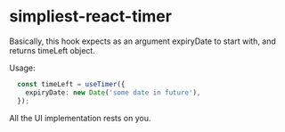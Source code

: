 # simpliest-react-timer

Basically, this hook expects as an argument expiryDate to start with, and returns timeLeft object.

Usage: 
```typescript
  const timeLeft = useTimer({
    expiryDate: new Date('some date in future'),
  });
```
All the UI implementation rests on you.
